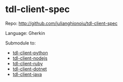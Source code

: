 # tdl-client-spec

Repo: http://github.com/julianghionoiu/tdl-client-spec

Language: Gherkin

Submodule to:

- [tdl-client-python](tdl-client-python.md)
- [tdl-client-nodejs](tdl-client-nodejs.md)
- [tdl-client-ruby](tdl-client-ruby.md)
- [tdl-client-dotnet](tdl-client-dotnet.md)
- [tdl-client-java](tdl-client-java.md)